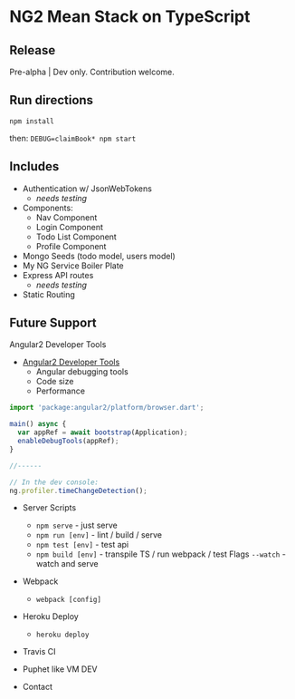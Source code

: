 # NG2 Mean Stack on TypeScript

## Release
Pre-alpha | Dev only. Contribution welcome.

## Run directions
`npm install`

then:
`DEBUG=claimBook* npm start`

## Includes	
* Authentication w/ JsonWebTokens
	- *needs testing*
* Components:
	- Nav Component
	- Login Component
	- Todo List Component
	- Profile Component 
* Mongo Seeds (todo model, users model)
* My NG Service Boiler Plate
* Express API routes
	- *needs testing*
* Static Routing

## Future Support
Angular2 Developer Tools
- [Angular2 Developer Tools](https://github.com/angular/angular/blob/master/TOOLS_DART.md)
	- Angular debugging tools
	- Code size
	- Performance

```javascript
import 'package:angular2/platform/browser.dart';

main() async {
  var appRef = await bootstrap(Application);
  enableDebugTools(appRef);
}

//------

// In the dev console:
ng.profiler.timeChangeDetection();
```

- Server Scripts
	- `npm serve` - just serve
	- `npm run [env]` - lint / build / serve
	- `npm test [env]` - test api
	- `npm build [env]` - transpile TS / run webpack / test
	Flags
		`--watch` - watch and serve
- Webpack
	- `webpack [config]`
- Heroku Deploy
	- `heroku deploy`
- Travis CI
- Puphet like VM DEV

- Contact

